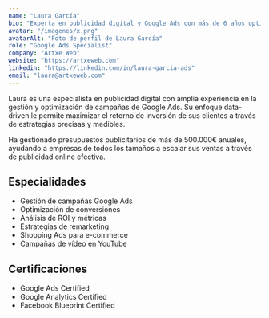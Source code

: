 ```yaml
---
name: "Laura García"
bio: "Experta en publicidad digital y Google Ads con más de 6 años optimizando campañas para maximizar el ROI. Especializada en estrategias de conversión y análisis de rendimiento."
avatar: "/imagenes/x.png"
avatarAlt: "Foto de perfil de Laura García"
role: "Google Ads Specialist"
company: "Artxe Web"
website: "https://artxeweb.com"
linkedin: "https://linkedin.com/in/laura-garcia-ads"
email: "laura@artxeweb.com"
---
```


Laura es una especialista en publicidad digital con amplia experiencia en la gestión y optimización de campañas de Google Ads. Su enfoque data-driven le permite maximizar el retorno de inversión de sus clientes a través de estrategias precisas y medibles.

Ha gestionado presupuestos publicitarios de más de 500.000€ anuales, ayudando a empresas de todos los tamaños a escalar sus ventas a través de publicidad online efectiva.

## Especialidades

- Gestión de campañas Google Ads
- Optimización de conversiones
- Análisis de ROI y métricas
- Estrategias de remarketing
- Shopping Ads para e-commerce
- Campañas de vídeo en YouTube

## Certificaciones

- Google Ads Certified
- Google Analytics Certified
- Facebook Blueprint Certified